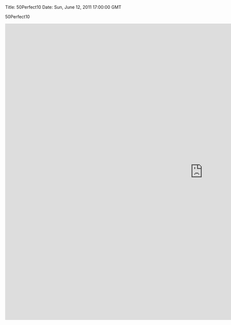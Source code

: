 Title: 50Perfect10
Date: Sun, June 12, 2011 17:00:00 GMT

50Perfect10

<iframe src="http://player.vimeo.com/video/25001966?byline=0&amp;portrait=0&amp;color=ffffff" width="1280" height="960" frameborder="0" webkitAllowFullScreen mozallowfullscreen allowFullScreen></iframe>
